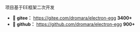 项目基于EE框架二次开发
- 🍰 **gitee：** https://gitee.com/dromara/electron-egg **3400+**
- 🍨 **github：** https://github.com/dromara/electron-egg **900+**
